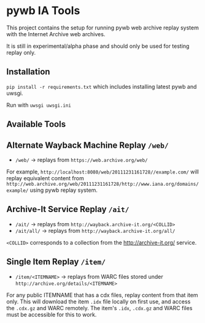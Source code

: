 pywb IA Tools
=============

This project contains the setup for running pywb web archive replay system with the Internet Archive web archives.

It is still in experimental/alpha phase and should only be used for testing replay only.

## Installation

`pip install -r requirements.txt` which includes installing latest pywb and uwsgi.

Run with `uwsgi uwsgi.ini`

## Available Tools

## Alternate Wayback Machine Replay `/web/`

* `/web/` -> replays from `https://web.archive.org/web/`

For example, `http://localhost:8080/web/20111231161728//example.com/` will replay equivalent content from `http://web.archive.org/web/20111231161728/http://www.iana.org/domains/example/`
using pywb replay system.

## Archive-It Service Replay `/ait/` 

* `/ait/` -> replays from `http://wayback.archive-it.org/<COLLID>`
* `/ait/all/` -> replays from `http://wayback.archive-it.org/all/`

`<COLLID>` corresponds to a collection from the http://archive-it.org/ service.

## Single Item Replay `/item/`

* `/item/<ITEMNAME>` -> replays from WARC files stored under `http://archive.org/details/<ITEMNAME>`

For any public ITEMNAME that has a cdx files, replay content from that item only.
This will download the item `.idx` file locally on first use, and access the `.cdx.gz` and WARC remotely.
The item's `.idx`, `.cdx.gz` and WARC files must be accessible for this to work.





